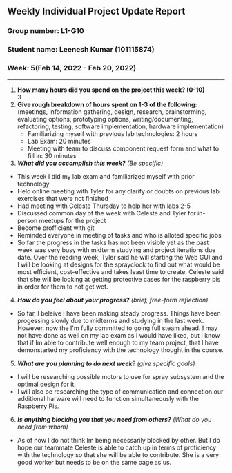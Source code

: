

## Weekly Individual Project Update Report
### Group number: L1-G10
### Student name: Leenesh Kumar (101115874)
### Week: 5(Feb 14, 2022 - Feb 20, 2022)
___
1. **How many hours did you spend on the project this week? (0-10)**  
   3
2. **Give rough breakdown of hours spent on 1-3 of the following:**
   (meetings, information gathering, design, research, brainstorming, evaluating options, prototyping options, writing/documenting, refactoring, testing, software implementation, hardware implementation)  
   - Familiarizing myself with previous lab technologies: 2 hours 
   - Lab Exam: 20 minutes
   - Meeting with team to discuss component request form and what to fill in: 30 minutes
3. ***What did you accomplish this week?*** _(Be specific)_
  - This week I did my lab exam and familiarized myself with prior technology
  - Held online meeting with Tyler for any clarify or doubts on previous lab exercises that were not finished
  - Had meeting with Celeste Thursday to help her with labs 2-5
  - Discussed common day of the week with Celeste and Tyler for in-person meetups for the project
  - Become profficient with git
  - Reminded everyone in meeting of tasks and who is alloted specific jobs
  -   So far the progress in the tasks has not been visible yet as the past week was very busy with midterm studying and project iterations due date. Over the reading week,
  Tyler said he will starting the Web GUI and I will be looking at designs for the sprayclock to find out what would be most efficient, cost-effective and takes least time to create.
  Celeste said that she will be looking at getting protective cases for the raspberry pis in order for them to not get wet. 
4. ***How do you feel about your progress?*** _(brief, free-form reflection)_
  - So far, I beleive I have been making steady progress. Things have been progessing slowly due to midterms and studying in the last week. However, now the I'm fully
  committed to going full steam ahead. I may not have done as well on my lab exam as I would have liked, but I know that if Im able to contribute well enough to my team project,
  that I have demonstarted my proficiency with the technology thought in the course.
5. ***What are you planning to do next week***? _(give specific goals)_
  - I will be researching possible motors to use for spray subsystem and the optimal design for it.
  - I will also be researching the type of communication and connection our additional harware will need to function simultaneously with the Raspberry Pis.
6. ***Is anything blocking you that you need from others?*** _(What do you need from whom)_
  - As of now I do not think Im being necessarily blocked by other. But I do hope our teammate Celeste is able to catch up in terms of proficiency with the technology so that
  she will be able to contribute. She is a very good worker but needs to be on the same page as us.
